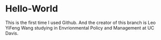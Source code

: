 # Hello-World
This is the first time I used Github.
And the creator of this branch is Leo YiFeng Wang studying in Envrionmental Policy and Management at UC Davis.
